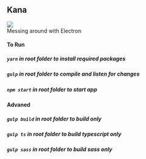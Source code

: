 ## Kana
<a href="https://travis-ci.org/miloszmd/Kana"><img src="https://travis-ci.org/miloszmd/Kana.svg?branch=master"></a><br>
Messing around with Electron

#### To Run
##### `yarn` in root folder to install required packages
##### `gulp` in root folder to compile and listen for changes
##### `npm start` in root folder to start app

#### Advaned
##### `gulp build` in root folder to build only
##### `gulp ts` in root folder to build typescript only
##### `gulp sass` in root folder to build sass only